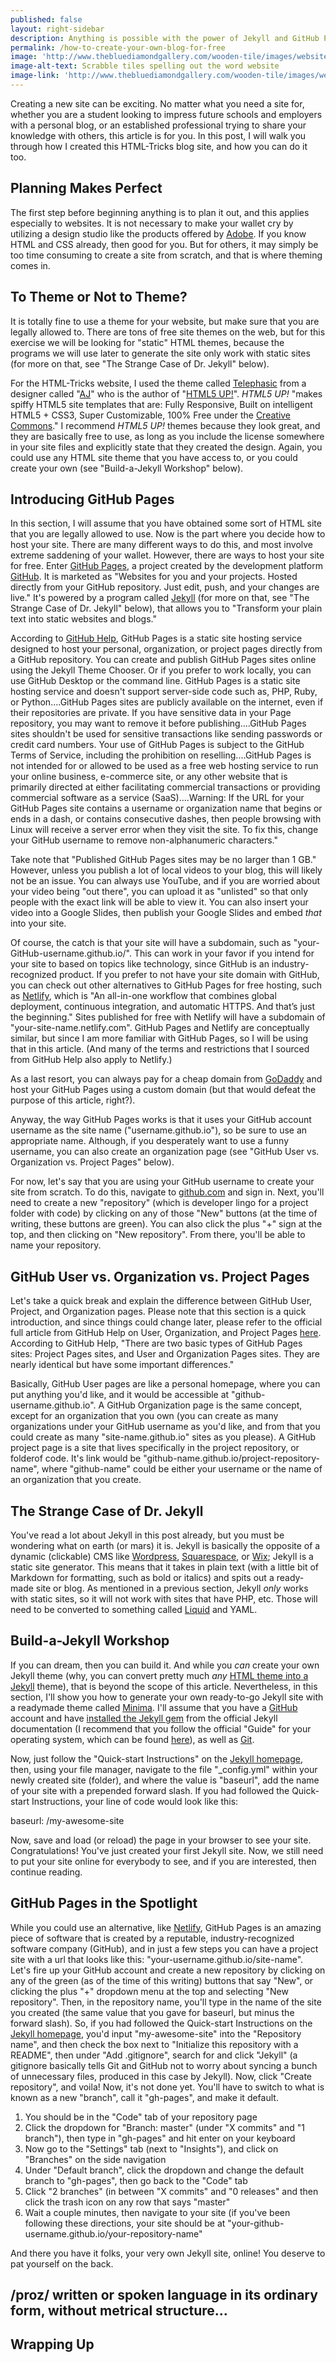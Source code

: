 ```yaml
---
published: false
layout: right-sidebar
description: Anything is possible with the power of Jekyll and GitHub Pages!
permalink: /how-to-create-your-own-blog-for-free
image: 'http://www.thebluediamondgallery.com/wooden-tile/images/website.jpg'
image-alt-text: Scrabble tiles spelling out the word website
image-link: 'http://www.thebluediamondgallery.com/wooden-tile/images/website.jpg'
---
```

Creating a new site can be exciting. No matter what you need a site for, whether you are a student looking to impress future schools and employers with a personal blog, or an established professional trying to share your knowledge with others, this article is for you. In this post, I will walk you through how I created this HTML-Tricks blog site, and how you can do it too. 

## Planning Makes Perfect
The first step before beginning anything is to plan it out, and this applies especially to websites. It is not necessary to make your wallet cry by utilizing a design studio like the products offered by [Adobe](https://www.adobe.com/). If you know HTML and CSS already, then good for you. But for others, it may simply be too time consuming to create a site from scratch, and that is where theming comes in. 

## To Theme or Not to Theme?
It is totally fine to use a theme for your website, but make sure that you are legally allowed to. There are tons of free site themes on the web, but for this exercise we will be looking for "static" HTML themes, because the programs we will use later to generate the site only work with static sites (for more on that, see "The Strange Case of Dr. Jekyll" below). 

For the HTML-Tricks website, I used the theme called [Telephasic](https://html5up.net/telephasic) from a designer called "[AJ](http://twitter.com/ajlkn)" who is the author of "[HTML5 UP!](https://html5up.net/)". _HTML5 UP!_ "makes spiffy HTML5 site templates that are: Fully Responsive, Built on intelligent HTML5 + CSS3, Super Customizable, 100% Free under the [Creative Commons](https://html5up.net/license)." I recommend _HTML5 UP!_ themes because they look great, and they are basically free to use, as long as you include the license somewhere in your site files and explicitly state that they created the design. Again, you could use any HTML site theme that you have access to, or you could create your own (see "Build-a-Jekyll Workshop" below).

## Introducing GitHub Pages
In this section, I will assume that you have obtained some sort of HTML site that you are legally allowed to use. Now is the part where you decide how to host your site. There are many different ways to do this, and most involve extreme saddening of your wallet. However, there are ways to host your site for free. Enter [GitHub Pages](https://pages.github.com/), a project created by the development platform [GitHub](https://github.com/). It is marketed as "Websites for you and your projects. Hosted directly from your GitHub repository. Just edit, push, and your changes are live."  It's powered by a program called [Jekyll](https://jekyllrb.com/) (for more on that, see "The Strange Case of Dr. Jekyll" below), that allows you to "Transform your plain text into static websites and blogs." 

According to [GitHub Help](https://help.github.com/articles/what-is-github-pages/), GitHub Pages is a static site hosting service designed to host your personal, organization, or project pages directly from a GitHub repository. You can create and publish GitHub Pages sites online using the Jekyll Theme Chooser. Or if you prefer to work locally, you can use GitHub Desktop or the command line. GitHub Pages is a static site hosting service and doesn't support server-side code such as, PHP, Ruby, or Python....GitHub Pages sites are publicly available on the internet, even if their repositories are private. If you have sensitive data in your Page repository, you may want to remove it before publishing....GitHub Pages sites shouldn't be used for sensitive transactions like sending passwords or credit card numbers. Your use of GitHub Pages is subject to the GitHub Terms of Service, including the prohibition on reselling....GitHub Pages is not intended for or allowed to be used as a free web hosting service to run your online business, e-commerce site, or any other website that is primarily directed at either facilitating commercial transactions or providing commercial software as a service (SaaS)....Warning: If the URL for your GitHub Pages site contains a username or organization name that begins or ends in a dash, or contains consecutive dashes, then people browsing with Linux will receive a server error when they visit the site. To fix this, change your GitHub username to remove non-alphanumeric characters."

Take note that "Published GitHub Pages sites may be no larger than 1 GB." However, unless you publish a lot of local videos to your blog, this will likely not be an issue. You can always use YouTube, and if you are worried about your video being "out there", you can upload it as "unlisted" so that only people with the exact link will be able to view it. You can also insert your video into a Google Slides, then publish your Google Slides and embed _that_ into your site.

Of course, the catch is that your site will have a subdomain, such as "your-GitHub-username.github.io/". This can work in your favor if you intend for your site to based on topics like technology, since GitHub is an industry-recognized product. If you prefer to not have your site domain with GitHub, you can check out other alternatives to GitHub Pages for free hosting, such as [Netlify](https://www.netlify.com/), which is "An all-in-one workflow that combines global deployment, continuous integration, and automatic HTTPS. And that’s just the beginning." Sites published for free with Netlify will have a subdomain of "your-site-name.netlify.com". GitHub Pages and Netlify are conceptually similar, but since I am more familiar with GitHub Pages, so I will be using that in this article. (And many of the terms and restrictions that I sourced from GitHub Help also apply to Netlify.)

As a last resort, you can always pay for a cheap domain from [GoDaddy](https://www.godaddy.com/) and host your GitHub Pages using a custom domain (but that would defeat the purpose of this article, right?).

Anyway, the way GitHub Pages works is that it uses your GitHub account username as the site name ("username.github.io"), so be sure to use an appropriate name. Although, if you desperately want to use a funny username, you can also create an organization page (see "GitHub User vs. Organization vs. Project Pages" below). 

For now, let's say that you are using your GitHub username to create your site from scratch. To do this, navigate to [github.com](https://github.com/) and sign in. Next, you'll need to create a new "repository" (which is developer lingo for a project folder with code) by clicking on any of those "New" buttons (at the time of writing, these buttons are green). You can also click the plus "+" sign at the top, and then clicking on "New repository". From there, you'll be able to name your repository.

## GitHub User vs. Organization vs. Project Pages
Let's take a quick break and explain the difference between GitHub User, Project, and Organization pages. Please note that this section is a quick introduction, and since things could change later, please refer to the official full article from GitHub Help on User, Organization, and Project Pages [here](https://help.github.com/articles/user-organization-and-project-pages/). According to GitHub Help, "There are two basic types of GitHub Pages sites: Project Pages sites, and User and Organization Pages sites. They are nearly identical but have some important differences." 

Basically, GitHub User pages are like a personal homepage, where you can put anything you'd like, and it would be accessible at "github-username.github.io". A GitHub Organization page is the same concept, except for an organization that you own (you can create as many organizations under your GitHub username as you'd like, and from that you could create as many "site-name.github.io" sites as you please). A GitHub project page is a site that lives specifically in the project repository, or folderof code. It's link would be "github-name.github.io/project-repository-name", where "github-name" could be either your username or the name of an organization that you create. 

## The Strange Case of Dr. Jekyll
You've read a lot about Jekyll in this post already, but you must be wondering what on earth (or mars) it is. Jekyll is basically the opposite of a dynamic (clickable) CMS like [Wordpress](https://wordpress.org/), [Squarespace](https://www.squarespace.com/), or [Wix](https://wix.com); Jekyll is a static site generator. This means that it takes in plain text (with a little bit of Markdown for formatting, such as bold or italics) and spits out a ready-made site or blog. As mentioned in a previous section, Jekyll _only_ works with static sites, so it will not work with sites that have PHP, etc. Those will need to be converted to something called [Liquid](https://github.com/Shopify/liquid/wiki) and YAML.

## Build-a-Jekyll Workshop
If you can dream, then you can build it. And while you _can_ create your own Jekyll theme (why, you can convert pretty much _any_ [HTML theme into a Jekyll](https://jekyllrb.com/tutorials/convert-site-to-jekyll/) theme), that is beyond the scope of this article. Nevertheless, in this section, I'll show you how to generate your own ready-to-go Jekyll site with a readymade theme called [Minima](https://github.com/jekyll/minima). I'll assume that you have a [GitHub](https://github.com/) account and have [installed the Jekyll gem](https://jekyllrb.com/docs/installation/) from the official Jekyll documentation (I recommend that you follow the official "Guide" for your operating system, which can be found [here](https://jekyllrb.com/docs/installation/#guides)), as well as [Git](https://git-scm.com/). 

Now, just follow the "Quick-start Instructions" on the [Jekyll homepage](https://jekyllrb.com/), then, using your file manager, navigate to the file "\_config.yml" within your newly created site (folder), and where the value is "baseurl", add the name of your site with a prepended forward slash. If you had followed the Quick-start Instructions, your line of code would look like this:

baseurl: /my-awesome-site

Now, save and load (or reload) the page in your browser to see your site. Congratulations! You've just created your first Jekyll site. Now, we still need to put your site online for everybody to see, and if you are interested, then continue reading.

## GitHub Pages in the Spotlight
While you could use an alternative, like [Netlify](https://www.netlify.com/), GitHub Pages is an amazing piece of software that is created by a reputable, industry-recognized software company (GitHub), and in just a few steps you can have a project site with a url that looks like this: "your-username.github.io/site-name". Let's fire up your GitHub account and create a new repository by clicking on any of the green (as of the time of this writing) buttons that say "New", or clicking the plus "+" dropdown menu at the top and selecting "New repository". Then, in the repository name, you'll type in the name of the site you created (the same value that you gave for baseurl, but minus the forward slash). So, if you had followed the Quick-start Instructions on the [Jekyll homepage](https://jekyllrb.com/), you'd input "my-awesome-site" into the "Repository name", and then check the box next to  "Initialize this repository with a README", then under "Add .gitignore", search for and click "Jekyll" (a gitignore basically tells Git and GitHub not to worry about syncing a bunch of unnecessary files, produced in this case by Jekyll). Now, click "Create repository", and voila! Now, it's not done yet. You'll have to switch to what is known as a new "branch", call it "gh-pages", and make it default.

1. You should be in the "Code" tab of your repository page
2. Click the dropdown for "Branch: master" (under "X commits" and "1 branch"), then type in "gh-pages" and hit enter on your keyboard
3. Now go to the "Settings" tab (next to "Insights"), and click on "Branches" on the side navigation
4. Under "Default branch", click the dropdown and change the default branch to "gh-pages", then go back to the "Code" tab
5. Click "2 branches" (in between "X commits" and "0 releases" and then click the trash icon on any row that says "master"
6. Wait a couple minutes, then navigate to your site (if you've been following these directions, your site should be at "your-github-username.github.io/your-repository-name"

And there you have it folks, your very own Jekyll site, online! You deserve to pat yourself on the back.

## /proz/ written or spoken language in its ordinary form, without metrical structure...

<!-- prose, dummy -->

## Wrapping Up
